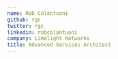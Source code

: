 ```yaml
---
name: Rob Colantuoni
github: rgc
twitter: rgc
linkedin: robcolantuoni
company: Limelight Networks
title: Advanced Services Architect
---
```

